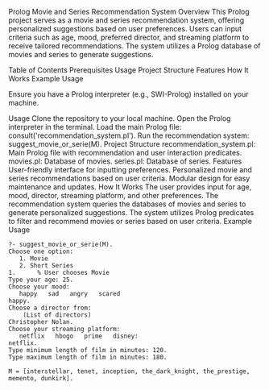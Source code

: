 Prolog Movie and Series Recommendation System
Overview
This Prolog project serves as a movie and series recommendation system, offering personalized suggestions based on user preferences. Users can input criteria such as age, mood, preferred director, and streaming platform to receive tailored recommendations. The system utilizes a Prolog database of movies and series to generate suggestions.

Table of Contents
Prerequisites
Usage
Project Structure
Features
How It Works
Example Usage

Ensure you have a Prolog interpreter (e.g., SWI-Prolog) installed on your machine.

Usage
Clone the repository to your local machine.
Open the Prolog interpreter in the terminal.
Load the main Prolog file: consult('recommendation_system.pl').
Run the recommendation system: suggest_movie_or_serie(M).
Project Structure
recommendation_system.pl: Main Prolog file with recommendation and user interaction predicates.
movies.pl: Database of movies.
series.pl: Database of series.
Features
User-friendly interface for inputting preferences.
Personalized movie and series recommendations based on user criteria.
Modular design for easy maintenance and updates.
How It Works
The user provides input for age, mood, director, streaming platform, and other preferences.
The recommendation system queries the databases of movies and series to generate personalized suggestions.
The system utilizes Prolog predicates to filter and recommend movies or series based on user criteria.
Example Usage

```
?- suggest_movie_or_serie(M).
Choose one option:
   1. Movie
   2. Short Series
1.      % User chooses Movie
Type your age: 25.
Choose your mood:
   happy   sad   angry   scared
happy.
Choose a director from:
    (List of directors)
Christopher Nolan.
Choose your streaming platform:
   netflix   hbogo   prime   disney:
netflix.
Type minimum length of film in minutes: 120.
Type maximum length of film in minutes: 180.

M = [interstellar, tenet, inception, the_dark_knight, the_prestige, memento, dunkirk].
```
